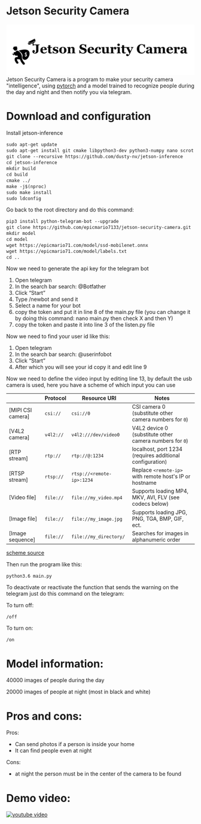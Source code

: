 # Jetson Security Camera
![](https://github.com/epicmario7133/jetson-security-camera/raw/main/header.jpg)
Jetson Security Camera is a program to make your security camera "intelligence", using [pytorch](https://pytorch.org/ "pytorch") and a model trained to recognize people during the day and night and then notify you via telegram.
# Download and configuration
Install jetson-inference
```
sudo apt-get update
sudo apt-get install git cmake libpython3-dev python3-numpy nano scrot
git clone --recursive https://github.com/dusty-nv/jetson-inference
cd jetson-inference
mkdir build
cd build
cmake ../
make -j$(nproc)
sudo make install
sudo ldconfig
```

Go back to the root directory and do this command:

```
pip3 install python-telegram-bot --upgrade
git clone https://github.com/epicmario7133/jetson-security-camera.git
mkdir model
cd model
wget https://epicmario71.com/model/ssd-mobilenet.onnx
wget https://epicmario71.com/model/labels.txt
cd ..
```

Now we need to generate the api key for the telegram bot

1) Open telegram
2) In the search bar search: @Botfather
3) Click “Start”
4) Type /newbot and send it
5) Select a name for your bot
6) copy the token and put it in line 8 of the main.py file (you can change it by doing this command: nano main.py then check X and then Y)
7) copy the token and paste it into line 3 of the listen.py file

Now we need to find your user id like this:

1) Open telegram
2) In the search bar search: @userinfobot
3) Click “Start”
4) After which you will see your id copy it and edit line 9


Now we need to define the video input by editing line 13, by default the usb camera is used, here you have a scheme of which input you can use



|                  | Protocol     | Resource URI              | Notes                                                    |
|------------------|--------------|---------------------------|----------------------------------------------------------|
| [MIPI CSI camera] | `csi://`     | `csi://0`                 | CSI camera 0 (substitute other camera numbers for `0`)                    |
| [V4L2 camera]   | `v4l2://`    | `v4l2:///dev/video0`      | V4L2 device 0 (substitute other camera numbers for `0`)                            |
| [RTP stream]       | `rtp://`     | `rtp://@:1234`            | localhost, port 1234 (requires additional configuration) |
| [RTSP stream]    | `rtsp://`    | `rtsp://<remote-ip>:1234` | Replace `<remote-ip>` with remote host's IP or hostname  |
| [Video file]       | `file://`    | `file://my_video.mp4`     | Supports loading MP4, MKV, AVI, FLV (see codecs below)   |
| [Image file]     | `file://`    | `file://my_image.jpg`     | Supports loading JPG, PNG, TGA, BMP, GIF, ect.           |
| [Image sequence]  | `file://`    | `file://my_directory/`    | Searches for images in alphanumeric order                |

[scheme source](https://github.com/dusty-nv/jetson-inference/blob/master/docs/aux-streaming.md "scheme source")

Then run the program like this:
```
python3.6 main.py
```

To deactivate or reactivate the function that sends the warning on the telegram just do this command on the telegram:

To turn off:
```
/off
```
To turn on:
```
/on
```


# Model information:
40000 images of people during the day

20000 images of people at night (most in black and white)

# Pros and cons:
Pros:
- Can send photos if a person is inside your home
- It can find people even at night

Cons:
- at night the person must be in the center of the camera to be found

# Demo video:
[![youtube video](https://i.ibb.co/ssQVpzb/mq2.jpg)](https://www.youtube.com/watch?v=5b4fPcDmFr4)


